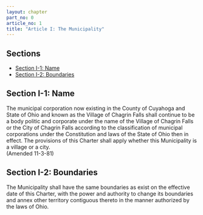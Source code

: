 ```yaml
---
layout: chapter
part_no: 0
article_no: 1
title: "Article I: The Municipality"
---
```


## Sections

* [Section I-1: Name](#section-i-1-name)
* [Section I-2: Boundaries](#section-i-2-boundaries)

## Section I-1: Name

The municipal corporation now existing in the County of Cuyahoga and State of
Ohio and known as the Village of Chagrin Falls shall continue to be a body
politic and corporate under the name of the Village of Chagrin Falls or the City
of Chagrin Falls according to the classification of municipal corporations under
the Constitution and laws of the State of Ohio then in effect. The provisions of
this Charter shall apply whether this Municipality is a village or a city.  
(Amended 11-3-81)

## Section I-2: Boundaries

The Municipality shall have the same boundaries as exist on the effective date
of this Charter, with the power and authority to change its boundaries and annex
other territory contiguous thereto in the manner authorized by the laws of Ohio.

